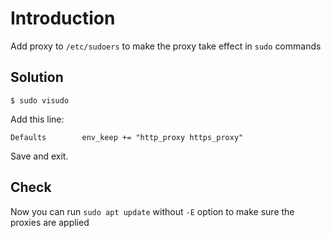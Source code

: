 # Introduction
Add proxy to `/etc/sudoers` to make the proxy take effect in `sudo` commands

## Solution
```
$ sudo visudo
```
Add this line:
```
Defaults        env_keep += "http_proxy https_proxy"
```

Save and exit.

## Check
Now you can run `sudo apt update` without `-E` option to make sure the proxies are applied
